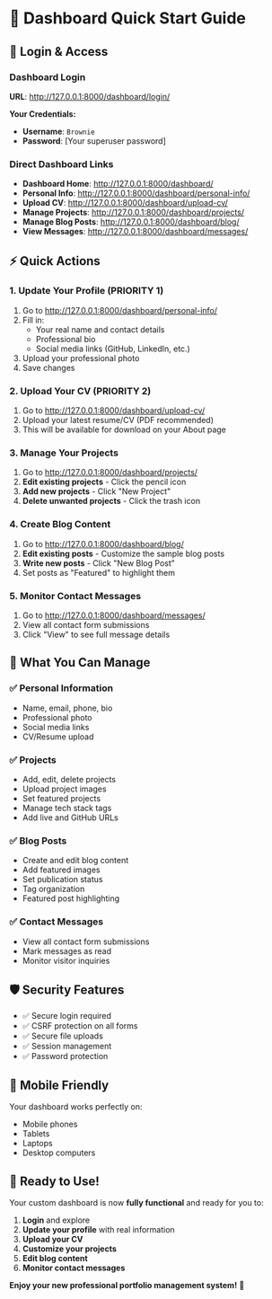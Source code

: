 # 🚀 Dashboard Quick Start Guide

## 🔐 Login & Access

### **Dashboard Login**
**URL**: http://127.0.0.1:8000/dashboard/login/

**Your Credentials:**
- **Username**: `Brownie`
- **Password**: [Your superuser password]

### **Direct Dashboard Links**
- **Dashboard Home**: http://127.0.0.1:8000/dashboard/
- **Personal Info**: http://127.0.0.1:8000/dashboard/personal-info/
- **Upload CV**: http://127.0.0.1:8000/dashboard/upload-cv/
- **Manage Projects**: http://127.0.0.1:8000/dashboard/projects/
- **Manage Blog Posts**: http://127.0.0.1:8000/dashboard/blog/
- **View Messages**: http://127.0.0.1:8000/dashboard/messages/

## ⚡ Quick Actions

### **1. Update Your Profile** (PRIORITY 1)
1. Go to http://127.0.0.1:8000/dashboard/personal-info/
2. Fill in:
   - Your real name and contact details
   - Professional bio
   - Social media links (GitHub, LinkedIn, etc.)
3. Upload your professional photo
4. Save changes

### **2. Upload Your CV** (PRIORITY 2)
1. Go to http://127.0.0.1:8000/dashboard/upload-cv/
2. Upload your latest resume/CV (PDF recommended)
3. This will be available for download on your About page

### **3. Manage Your Projects**
1. Go to http://127.0.0.1:8000/dashboard/projects/
2. **Edit existing projects** - Click the pencil icon
3. **Add new projects** - Click "New Project"
4. **Delete unwanted projects** - Click the trash icon

### **4. Create Blog Content**
1. Go to http://127.0.0.1:8000/dashboard/blog/
2. **Edit existing posts** - Customize the sample blog posts
3. **Write new posts** - Click "New Blog Post"
4. Set posts as "Featured" to highlight them

### **5. Monitor Contact Messages**
1. Go to http://127.0.0.1:8000/dashboard/messages/
2. View all contact form submissions
3. Click "View" to see full message details

## 🎯 What You Can Manage

### ✅ **Personal Information**
- Name, email, phone, bio
- Professional photo
- Social media links
- CV/Resume upload

### ✅ **Projects**
- Add, edit, delete projects
- Upload project images
- Set featured projects
- Manage tech stack tags
- Add live and GitHub URLs

### ✅ **Blog Posts**
- Create and edit blog content
- Add featured images
- Set publication status
- Tag organization
- Featured post highlighting

### ✅ **Contact Messages**
- View all contact form submissions
- Mark messages as read
- Monitor visitor inquiries

## 🛡️ Security Features

- ✅ Secure login required
- ✅ CSRF protection on all forms
- ✅ Secure file uploads
- ✅ Session management
- ✅ Password protection

## 📱 Mobile Friendly

Your dashboard works perfectly on:
- Mobile phones
- Tablets  
- Laptops
- Desktop computers

## 🎉 Ready to Use!

Your custom dashboard is now **fully functional** and ready for you to:

1. **Login** and explore
2. **Update your profile** with real information
3. **Upload your CV**
4. **Customize your projects**
5. **Edit blog content**
6. **Monitor contact messages**

**Enjoy your new professional portfolio management system!** 🚀
